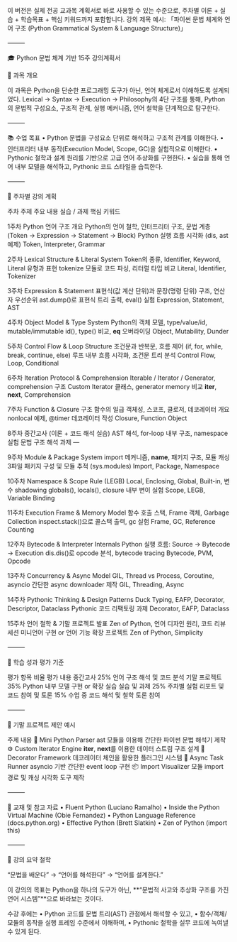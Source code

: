 이 버전은 실제 전공 교과목 계획서로 바로 사용할 수 있는 수준으로,
주차별 이론 + 실습 + 학습목표 + 핵심 키워드까지 포함합니다.
강의 제목 예시:
「파이썬 문법 체계와 언어 구조 (Python Grammatical System & Language Structure)」

⸻

🎓 Python 문법 체계 기반 15주 강의계획서

📘 과목 개요

이 과목은 Python을 단순한 프로그래밍 도구가 아닌, 언어 체계로서 이해하도록 설계되었다.
Lexical → Syntax → Execution → Philosophy의 4단 구조를 통해,
Python의 문법적 구성요소, 구조적 관계, 실행 메커니즘, 언어 철학을 단계적으로 탐구한다.

⸻

📚 수업 목표
• Python 문법을 구성요소 단위로 해석하고 구조적 관계를 이해한다.
• 인터프리터 내부 동작(Execution Model, Scope, GC)을 실험적으로 이해한다.
• Pythonic 철학과 설계 원리를 기반으로 고급 언어 추상화를 구현한다.
• 실습을 통해 언어 내부 모델을 해석하고, Pythonic 코드 스타일을 습득한다.

⸻

📅 주차별 강의 계획

주차
주제
주요 내용
실습 / 과제
핵심 키워드

1주차
Python 언어 구조 개요
Python의 언어 철학, 인터프리터 구조, 문법 계층(Token → Expression → Statement → Block)
Python 실행 흐름 시각화 (dis, ast 예제)
Token, Interpreter, Grammar

2주차
Lexical Structure & Literal System
Token의 종류, Identifier, Keyword, Literal 유형과 표현
tokenize 모듈로 코드 파싱, 리터럴 타입 비교
Literal, Identifier, Tokenizer

3주차
Expression & Statement
표현식(값 계산 단위)과 문장(명령 단위) 구조, 연산자 우선순위
ast.dump()로 표현식 트리 출력, eval() 실험
Expression, Statement, AST

4주차
Object Model & Type System
Python의 객체 모델, type/value/id, mutable/immutable
id(), type() 비교, **eq** 오버라이딩
Object, Mutability, Dunder

5주차
Control Flow & Loop Structure
조건문과 반복문, 흐름 제어 (if, for, while, break, continue, else)
루프 내부 흐름 시각화, 조건문 트리 분석
Control Flow, Loop, Conditional

6주차
Iteration Protocol & Comprehension
Iterable / Iterator / Generator, comprehension 구조
Custom Iterator 클래스, generator memory 비교
**iter**, **next**, Comprehension

7주차
Function & Closure 구조
함수의 일급 객체성, 스코프, 클로저, 데코레이터 개요
nonlocal 예제, @timer 데코레이터 작성
Closure, Function Object

8주차
중간고사 (이론 + 코드 해석 실습)
AST 해석, for-loop 내부 구조, namespace 실험
문법 구조 해석 과제
—

9주차
Module & Package System
import 메커니즘, **name**, 패키지 구조, 모듈 캐싱
3파일 패키지 구성 및 모듈 추적 (sys.modules)
Import, Package, Namespace

10주차
Namespace & Scope Rule (LEGB)
Local, Enclosing, Global, Built-in, 변수 shadowing
globals(), locals(), closure 내부 변이 실험
Scope, LEGB, Variable Binding

11주차
Execution Frame & Memory Model
함수 호출 스택, Frame 객체, Garbage Collection
inspect.stack()으로 콜스택 출력, gc 실험
Frame, GC, Reference Counting

12주차
Bytecode & Interpreter Internals
Python 실행 흐름: Source → Bytecode → Execution
dis.dis()로 opcode 분석, bytecode tracing
Bytecode, PVM, Opcode

13주차
Concurrency & Async Model
GIL, Thread vs Process, Coroutine, asyncio
간단한 async downloader 제작
GIL, Threading, Async

14주차
Pythonic Thinking & Design Patterns
Duck Typing, EAFP, Decorator, Descriptor, Dataclass
Pythonic 코드 리팩토링 과제
Decorator, EAFP, Dataclass

15주차
언어 철학 & 기말 프로젝트 발표
Zen of Python, 언어 디자인 원리, 코드 리뷰 세션
미니언어 구현 or 언어 기능 확장 프로젝트
Zen of Python, Simplicity

⸻

🧠 학습 성과 평가 기준

평가 항목 비율 평가 내용
중간고사 25% 언어 구조 해석 및 코드 분석
기말 프로젝트 35% Python 내부 모델 구현 or 확장 실습
실습 및 과제 25% 주차별 실험 리포트 및 코드
참여 및 토론 15% 수업 중 코드 해석 및 철학 토론 참여

⸻

🧩 기말 프로젝트 제안 예시

주제 내용
🧱 Mini Python Parser ast 모듈을 이용해 간단한 파이썬 문법 해석기 제작
⚙️ Custom Iterator Engine **iter**, **next**를 이용한 데이터 스트림 구조 설계
🧠 Decorator Framework 데코레이터 체인을 활용한 플러그인 시스템
🔁 Async Task Runner asyncio 기반 간단한 event loop 구현
📦 Import Visualizer 모듈 import 경로 및 캐싱 시각화 도구 제작

⸻

📘 교재 및 참고 자료
• Fluent Python (Luciano Ramalho)
• Inside the Python Virtual Machine (Obie Fernandez)
• Python Language Reference (docs.python.org)
• Effective Python (Brett Slatkin)
• Zen of Python (import this)

⸻

💬 강의 요약 철학

“문법을 배운다” → “언어를 해석한다” → “언어를 설계한다.”

이 강의의 목표는 Python을 하나의 도구가 아닌,
**“문법적 사고와 추상화 구조를 가진 언어 시스템”**으로 바라보는 것이다.

수강 후에는
• Python 코드를 문법 트리(AST) 관점에서 해석할 수 있고,
• 함수/객체/모듈의 동작을 실행 프레임 수준에서 이해하며,
• Pythonic 철학을 실무 코드에 녹여낼 수 있게 된다.
